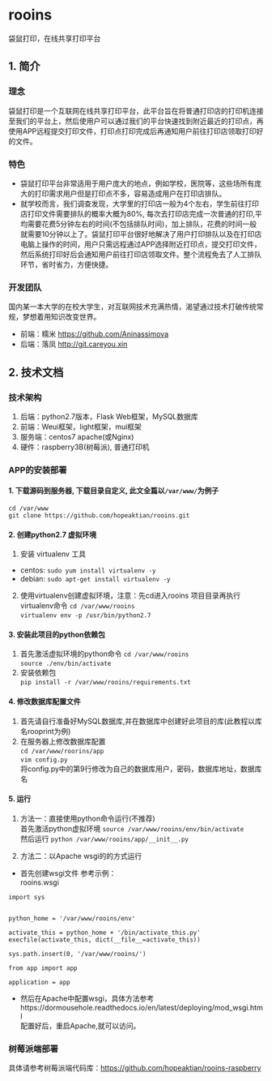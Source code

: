 # rooins
袋鼠打印，在线共享打印平台
## 1. 简介
### 理念 
袋鼠打印是一个互联网在线共享打印平台，此平台旨在将普通打印店的打印机连接至我们的平台上，然后使用户可以通过我们的平台快速找到附近最近的打印点，再使用APP远程提交打印文件，打印点打印完成后再通知用户前往打印店领取打印好的文件。
### 特色
- 袋鼠打印平台非常适用于用户庞大的地点，例如学校，医院等，这些场所有庞大的打印需求用户但是打印点不多，容易造成用户在打印店排队。
- 就学校而言，我们调查发现，大学里的打印店一般为4个左右，学生前往打印店打印文件需要排队的概率大概为80%, 每次去打印店完成一次普通的打印,平均需要花费5分钟左右的时间(不包括排队时间)，加上排队，花费的时间一般就需要10分钟以上了。袋鼠打印平台很好地解决了用户打印排队以及在打印店电脑上操作的时间，用户只需远程通过APP选择附近打印点，提交打印文件，然后系统打印好后会通知用户前往打印店领取文件。整个流程免去了人工排队环节，省时省力，方便快捷。
### 开发团队
国内某一本大学的在校大学生，对互联网技术充满热情，渴望通过技术打破传统常规，梦想着用知识改变世界。
- 前端：糯米 https://github.com/Aninassimova
- 后端：落凤 http://git.careyou.xin

## 2. 技术文档
### 技术架构
1. 后端：python2.7版本，Flask Web框架，MySQL数据库
2. 前端：Weui框架，light框架，mui框架
3. 服务端：centos7 apache(或Nginx)
4. 硬件：raspberry3B(树莓派), 普通打印机
### APP的安装部署
#### 1. 下载源码到服务器, 下载目录自定义, 此文全篇以```/var/www/```为例子
``cd /var/www``\
``git clone https://github.com/hopeaktian/rooins.git``
#### 2. 创建python2.7 虚拟环境 
1. 安装 virtualenv 工具
 - centos: ``sudo yum install virtualenv -y``
 - debian: ``sudo apt-get install virtualenv -y`` 
2. 使用virtualenv创建虚拟环境，注意：先cd进入rooins 项目目录再执行virtualenv命令 
 ``cd /var/www/rooins`` \
 ``virtualenv env -p /usr/bin/python2.7``
#### 3. 安装此项目的python依赖包
1. 首先激活虚拟环境的python命令
``cd /var/www/rooins``\
``source ./env/bin/activate``
2. 安装依赖包\
``pip install -r /var/www/rooins/requirements.txt``
#### 4. 修改数据库配置文件
1. 首先请自行准备好MySQL数据库,并在数据库中创建好此项目的库(此教程以库名rooprint为例)
2. 在服务器上修改数据库配置 \
``cd /var/www/roorins/app``\
``vim config.py``\
将config.py中的第9行修改为自己的数据库用户，密码，数据库地址，数据库名
#### 5. 运行
1. 方法一：直接使用python命令运行(不推荐)\
首先激活python虚拟环境
``source /var/www/rooins/env/bin/activate``\
然后运行
``python /var/www/rooins/app/__init__.py``

2. 方法二：以Apache wsgi的的方式运行
- 首先创建wsgi文件
参考示例：\
rooins.wsgi
```
import sys


python_home = '/var/www/rooins/env'

activate_this = python_home + '/bin/activate_this.py'
execfile(activate_this, dict(__file__=activate_this))

sys.path.insert(0, '/var/www/rooins/')

from app import app

application = app
```
- 然后在Apache中配置wsgi，具体方法参考https://dormousehole.readthedocs.io/en/latest/deploying/mod_wsgi.html\
配置好后，重启Apache,就可以访问。

### 树莓派端部署
具体请参考树莓派端代码库：https://github.com/hopeaktian/rooins-raspberry